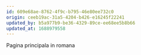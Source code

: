 ```yaml
---
id: 609e68ae-8762-4f9c-b795-46e80ee732c0
origin: ceeb19ac-31a5-4204-b426-e16245f22241
updated_by: b5a977b9-be36-4329-89ce-ee68ee5b8b66
updated_at: 1688979558
---
```

Pagina principala in romana
